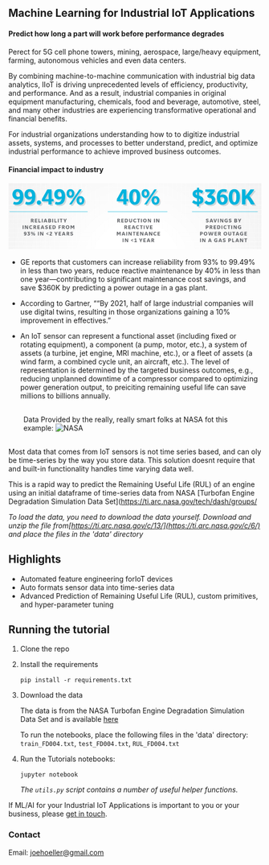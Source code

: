 ## Machine Learning for Industrial IoT Applications
#### Predict how long a part will work before performance degrades

Perect for 5G cell phone towers, mining, aerospace, large/heavy equipment, farming, autonomous vehicles and even data centers.

By combining machine-to-machine communication with industrial big data analytics, IIoT is driving unprecedented levels of efficiency, productivity, and performance. And as a result, industrial companies in original equipment manufacturing, chemicals, food and beverage, automotive, steel, and many other industries are experiencing transformative operational and financial benefits.

For industrial organizations understanding how to to digitize industrial assets, systems, and processes to better understand, predict, and optimize industrial performance to achieve improved business outcomes. 

#### Financial impact to industry

![github-small](img/iot-savings.png)

* GE reports that customers can increase reliability from 93% to 99.49% in less than two years, reduce reactive maintenance by 40% in less than one year—contributing to significant maintenance cost savings, and save $360K by predicting a power outage in a gas plant.

* According to Gartner, ““By 2021, half of large industrial companies will use digital twins, resulting in those organizations gaining a 10% improvement in effectives.”

* An IoT sensor can represent a functional asset (including fixed or rotating equipment), a component (a pump, motor, etc.), a system of assets (a turbine, jet engine, MRI machine, etc.), or a fleet of assets (a wind farm, a combined cycle unit, an aircraft, etc.). The level of representation is determined by the targeted business outcomes, e.g., reducing unplanned downtime of a compressor compared to optimizing power generation output, to preiciting remaining useful life can save millions to billions annually.



<p style="margin:30px">
    Data Provided by the really, really smart folks at NASA fot this example:
    <img style="display:inline" width=15% src="https://upload.wikimedia.org/wikipedia/commons/e/e5/NASA_logo.svg" alt="NASA" />
</p>

Most data that comes from IoT sensors is not time series based, and can oly be time-series by the way you store data. 
This solution doesnt require that and built-in functionality handles time varying data well. 

This is a rapid way to predict the Remaining Useful Life (RUL) of an engine using an initial dataframe of time-series data from NASA [Turbofan Engine Degradation Simulation Data Set](https://ti.arc.nasa.gov/tech/dash/groups/

*To load the data, you need to download the data yourself. Download and unzip the file from[https://ti.arc.nasa.gov/c/13/](https://ti.arc.nasa.gov/c/6/) and place the files in the 'data' directory*

## Highlights
* Automated feature engineering forIoT devices
* Auto formats sensor data into time-series data
* Advanced Prediction of Remaining Useful Life (RUL), custom primitives, and hyper-parameter tuning

## Running the tutorial
1. Clone the repo


2. Install the requirements

    ```
    pip install -r requirements.txt
    ```
    

3. Download the data

    The data is from the NASA Turbofan Engine Degradation Simulation Data Set
    and is available [here](https://ti.arc.nasa.gov/tech/dash/groups/pcoe/prognostic-data-repository/#turbofan)

    To run the notebooks, place the following files in the 'data' directory:
    `train_FD004.txt`, `test_FD004.txt`, `RUL_FD004.txt`

4. Run the Tutorials notebooks:<br>

    ```
    jupyter notebook
    ```

    *The `utils.py` script contains a number of useful helper functions.*



If ML/AI for your Industrial IoT Applications is important to you or your business, please [get in touch](https://www.linkedin.com/in/computer-vision-engineer/).

### Contact

Email: joehoeller@gmail.com
